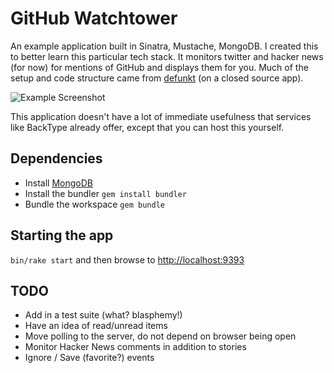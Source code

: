 # GitHub Watchtower

An example application built in Sinatra, Mustache, MongoDB.  I created this to better learn this particular tech stack.  It monitors twitter and hacker news (for now) for mentions of GitHub and displays them for you.  Much of the setup and code structure came from [defunkt](http://github.com/defunkt) (on a closed source app).

![Example Screenshot](http://share.kyleneath.com/captures/GitHub_Watchtower-20091213-144444.jpg)

This application doesn't have a lot of immediate usefulness that services like BackType already offer, except that you can host this yourself.

## Dependencies

* Install [MongoDB](http://www.mongodb.org/display/DOCS/Downloads)
* Install the bundler
`gem install bundler`
* Bundle the workspace
`gem bundle`

## Starting the app

`bin/rake start` and then browse to <http://localhost:9393>

## TODO

* Add in a test suite (what? blasphemy!)
* Have an idea of read/unread items
* Move polling to the server, do not depend on browser being open
* Monitor Hacker News comments in addition to stories
* Ignore / Save (favorite?) events
